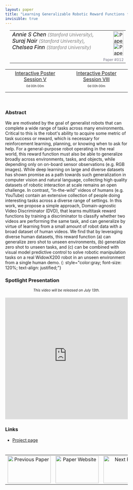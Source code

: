 ```yaml
---
layout: paper
title: "Learning Generalizable Robotic Reward Functions from “In-The-Wild” Human Videos"
invisible: true
---
```

<head>
<style>
* {
  box-sizing: border-box;
}

#myInput {
  background-position: 10px 10px;
  background-repeat: no-repeat;
  width: 100%;
  font-size: 100%;
  padding: 12px 20px 12px 40px;
  border: 1px solid #ddd;
  margin-bottom: 12px;
}

#myTable, #myTableA {
  border-collapse: collapse;
  width: 100%;
  border: 1px solid #ddd;
  font-size: 100%;
}

#myTable th, #myTable td, #myTableA th, #myTableA td {
  text-align: left;
  padding: 12px;
}

#myTable tr, #myTableA tr {
  border-bottom: 1px solid #ddd;
}

#myTable tr.header, #myTable tr:hover, #myTableA tr.header, #myTableA tr:hover {
  background-color: #f1f1f1;
}


#eventcounter1 a {
    font-size: 12px;
    color: #ffffff;
    display: block;
}

#eventcounter1 a:hover {
    text-decoration: none;
}

#eventcounter2 a {
    font-size: 12px;
    color: #ffffff;
    display: block;
}

#eventcounter2 a:hover {
    text-decoration: none;
}

</style>
</head>

<table width = "95%" style="padding-left: 15px; margin-left: auto; margin-right: 10px;">
<tr><td style = "vertical-align: top; padding-right: 25px;" rowspan="2">
<span style="color:black; font-size: 110%;"><i>
Annie S Chen <span style="color:gray; font-size: 85%">(Stanford University)</span><span style="color:gray; font-size: 100%">,</span><br>  Suraj Nair <span style="color:gray; font-size: 85%">(Stanford University)</span><span style="color:gray; font-size: 100%">,</span><br>  Chelsea Finn <span style="color:gray; font-size: 85%">(Stanford University)</span>
</i></span>
</td>
<td style="text-align: right;"><a href="http://www.roboticsproceedings.org/rss17/p012.pdf"><img src="{{ site.baseurl }}/images/paper_link.png" alt="Paper Website" width = "33"  height = "40"/></a><br> <a href="https://sites.google.com/view/dvd-human-videos"><img src="{{ site.baseurl }}/images/website_link.png" alt="Paper Website" width = "33"  height = "40"/></a><br>    </td>
</tr>
<tr>
<td style="color:#777789; text-align:right; font-size: 75%; margin-right:10px;">Paper&nbsp;#012</td>
</tr>
</table>

<table width="80%" style="margin-top: 20px; margin-left: auto; margin-right: auto;">
                                          <tr><td style="text-align:center;"><a href="{{ site.baseurl }}/program/posters5/">Interactive Poster Session V</a></td> 
                                              <td style="text-align:center;"><a href="{{ site.baseurl }}/program/posters8/">Interactive Poster Session VIII</a></td></tr>
<tr><td><p style="text-align: center; font-size: 10px; margin-top: 0px;" id="eventcounter1"><a>0d 00h 00m</a></p></td><td><p style="text-align: center; font-size: 10px; margin-top: 0px;" id="eventcounter2"><a>0d 00h 00m</a></p></td></tr></table>
<br>


### Abstract
We are motivated by the goal of generalist robots that can complete a wide range of tasks across many environments. Critical to this is the robot's ability to acquire some metric of task success or reward, which is necessary for reinforcement learning, planning, or knowing when to ask for help. For a general-purpose robot operating in the real world, this reward function must also be able to generalize broadly across environments, tasks, and objects, while depending only on on-board sensor observations (e.g. RGB images). While deep learning on large and diverse datasets has shown promise as a path towards such generalization in computer vision and natural language, collecting high quality datasets of robotic interaction at scale remains an open challenge. In contrast, “in-the-wild” videos of humans (e.g. YouTube) contain an extensive collection of people doing interesting tasks across a diverse range of settings. In this work, we propose a simple approach, Domain-agnostic Video Discriminator (DVD), that learns multitask reward functions by training a discriminator to classify whether two videos are performing the same task, and can generalize by virtue of learning from a small amount of robot data with a broad dataset of human videos. We find that by leveraging diverse human datasets, this reward function (a) can generalize zero shot to unseen environments, (b) generalize zero shot to unseen tasks, and (c) can be combined with visual model predictive control to solve robotic manipulation tasks on a real WidowX200 robot in an unseen environment from a single human demo.
{: style="color:gray; font-size: 120%; text-align: justified;"}




### Spotlight Presentation
<center><span style="font-size:smaller;"><i>This video will be released on July 13th.</i></span></center><br>
<iframe width="100%" height="400" src="https://www.youtube.com/embed/PdU_ZC6Jvck" frameborder="0" allow="accelerometer; autoplay; encrypted-media; gyroscope; picture-in-picture" allowfullscreen></iframe>

### Links
* [Project page](https://sites.google.com/view/dvd-human-videos)


<table width="100%" style="margin-top:40px;">
 <tr>
    <td style="width: 30%; text-align: center;"><a href="{{ site.baseurl }}/program/papers/011/">
<img src="{{ site.baseurl }}/images/previous_paper_icon.png"
       alt="Previous Paper" width = "142"  height = "90"/> 
</a> </td>
<td style="text-align: center;"><a href="{{ site.baseurl }}/program/papers">
<img src="{{ site.baseurl }}/images/overview_icon.png"
       alt="Paper Website" width = "142"  height = "90"/> 
</a> </td>
    <td style="width: 30%; text-align: center;"><a href="{{ site.baseurl }}/program/papers/013/">
    <img src="{{ site.baseurl }}/images/next_paper_icon.png"
        alt="Next Paper" width = "142"  height = "90"/>
    </a></td>
</tr>
</table>


<script>
var startDate1 = new Date("2021-07-14 08:15:00 UTC-0700").getTime();
var finDate1 = new Date("2021-07-14 09:30:00 UTC-0700").getTime();

// Update the count down every 1 second
var x1 = function() {

  // Get today's date and time
  var now1 = new Date().getTime();
    
  var distToStart1 = startDate1 - now1;
  if (distToStart1 > 0) {

      var days = Math.floor(distToStart1 / (1000 * 60 * 60 * 24));
      var hours = Math.floor((distToStart1 % (1000 * 60 * 60 * 24)) / (1000 * 60 * 60));
      var minutes = Math.floor((distToStart1 % (1000 * 60 * 60)) / (1000 * 60));
   
      document.getElementById("eventcounter1").innerHTML = "<a><span style='color: #aaaaaa;'>" + days + "d " + hours + "h " + minutes + "m</span></a>" ;
      setTimeout(x1, 5000); 
    
  } else {

        var distToEnd1 = finDate1 - now1;

        if (distToEnd1 > 0) {
            document.getElementById("eventcounter1").innerHTML = '<img src="{{ site.baseurl }}/images/live-icon-small.gif" alt="Event is Live" width="64" height=17"><a><span style="color: #ffaaaa;">'+ distToEnd1 +'</span></a> ';
            setTimeout(x1, 30000); 
        }
        else
        { 
            document.getElementById("eventcounter1").innerHTML = "<a><span style='color: #aaaaaa;'>Now concluded</span></a>";
        }
  }
};

setTimeout(x1,0);
</script>

    
<script>
var startDate2 = new Date("2021-07-16 08:15:00 UTC-0700").getTime();
var finDate2 = new Date("2021-07-15 09:30:00 UTC-0700").getTime();

// Update the count down every 1 second
var x2 = function() {

  // Get today's date and time
  var now2 = new Date().getTime();
    
  var distToStart2 = startDate2 - now2;
  if (distToStart2 > 0) {

      var days = Math.floor(distToStart2 / (1000 * 60 * 60 * 24));
      var hours = Math.floor((distToStart2 % (1000 * 60 * 60 * 24)) / (1000 * 60 * 60));
      var minutes = Math.floor((distToStart2 % (1000 * 60 * 60)) / (1000 * 60));
   
      document.getElementById("eventcounter2").innerHTML = "<a><span style='color: #aaaaaa;'>" + days + "d " + hours + "h " + minutes + "m</span></a>" ;
      setTimeout(x2, 5000); 
    
  } else {

        var distToEnd2 = finDate2 - now2;

        if (distToEnd2 > 0) {
            document.getElementById("eventcounter2").innerHTML = '<img src="{{ site.baseurl }}/images/live-icon-small.gif" alt="Event is Live" width="64" height=17"><a><span style="color: #ffaaaa;">'+ distToEnd2 +'</span></a> ';
            setTimeout(x2, 30000); 
        }
        else
        { 
            document.getElementById("eventcounter2").innerHTML = "<a><span style='color: #aaaaaa;'>Now concluded</span></a>";
        }
  }
};

setTimeout(x2,0);
</script>

    